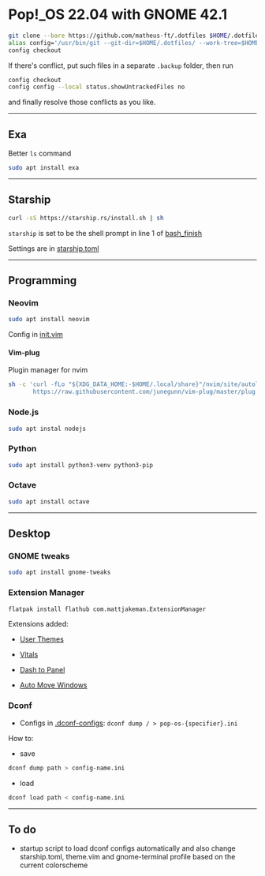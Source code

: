 # Pop!_OS 22.04 with GNOME 42.1

```sh
git clone --bare https://github.com/matheus-ft/.dotfiles $HOME/.dotfiles
alias config='/usr/bin/git --git-dir=$HOME/.dotfiles/ --work-tree=$HOME'
config checkout
```

If there's conflict, put such files in a separate `.backup` folder, then run

```sh
config checkout
config config --local status.showUntrackedFiles no
```

and finally resolve those conflicts as you like.

---

## Exa

Better `ls` command

```sh
sudo apt install exa
```

---

## Starship

```sh
curl -sS https://starship.rs/install.sh | sh
```

`starship` is set to be the shell prompt in line 1 of [bash_finish](https://github.com/matheus-ft/dotfiles/blob/master/.bashrc.d/finish)

Settings are in [starship.toml](https://github.com/matheus-ft/dotfiles/blob/master/.config/starship.toml)

---

## Programming

### Neovim

```sh
sudo apt install neovim
```

Config in [init.vim](https://github.com/matheus-ft/dotfiles/blob/master/.config/nvim/init.vim)

#### Vim-plug

Plugin manager for nvim

```sh
sh -c 'curl -fLo "${XDG_DATA_HOME:-$HOME/.local/share}"/nvim/site/autoload/plug.vim --create-dirs \
       https://raw.githubusercontent.com/junegunn/vim-plug/master/plug.vim'
```

### Node.js

```sh
sudo apt instal nodejs
```

### Python

```sh
sudo apt install python3-venv python3-pip
```

### Octave

```sh
sudo apt install octave
```

---

## Desktop

### GNOME tweaks

```sh
sudo apt install gnome-tweaks
```

### Extension Manager

```sh
flatpak install flathub com.mattjakeman.ExtensionManager
```

Extensions added:

- [User Themes](https://extensions.gnome.org/extension/19/user-themes/)

- [Vitals](https://extensions.gnome.org/extension/1460/vitals/)

- [Dash to Panel](https://extensions.gnome.org/extension/1160/dash-to-panel/)

- [Auto Move Windows](https://extensions.gnome.org/extension/16/auto-move-windows/)

### Dconf

- Configs in [.dconf-configs](https://github.com/matheus-ft/.dotfiles/tree/master/.config/.dconf-configs): `dconf dump / > pop-os-{specifier}.ini`

How to:

- save

```sh
dconf dump path > config-name.ini
```

- load

```sh
dconf load path < config-name.ini
```

---

## To do

- startup script to load dconf configs automatically and also change starship.toml, theme.vim and gnome-terminal profile based on the current colorscheme

